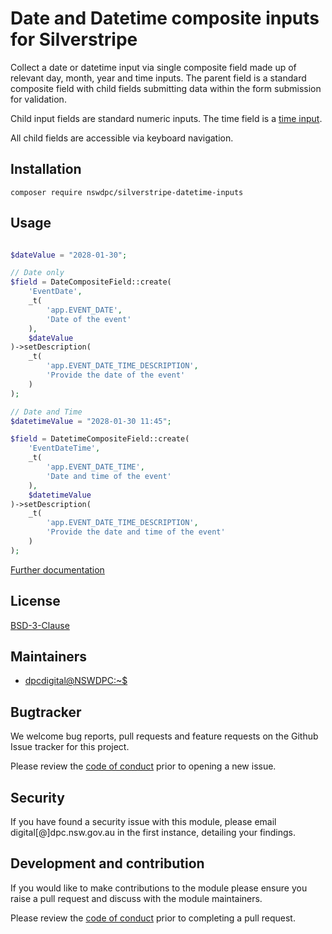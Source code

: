 # Date and Datetime composite inputs for Silverstripe

Collect a date or datetime input via single composite field made up of relevant day, month, year and time inputs. The parent field is a standard composite field with child fields submitting data within the form submission for validation.

Child input fields are standard numeric inputs. The time field is a [time input](https://developer.mozilla.org/en-US/docs/Web/HTML/Element/input/time).

All child fields are accessible via keyboard navigation.

## Installation

```shell
composer require nswdpc/silverstripe-datetime-inputs
```

## Usage

```php

$dateValue = "2028-01-30";

// Date only
$field = DateCompositeField::create(
    'EventDate',
    _t(
        'app.EVENT_DATE',
        'Date of the event'
    ),
    $dateValue
)->setDescription(
    _t(
        'app.EVENT_DATE_TIME_DESCRIPTION',
        'Provide the date of the event'
    )
);

// Date and Time
$datetimeValue = "2028-01-30 11:45";

$field = DatetimeCompositeField::create(
    'EventDateTime',
    _t(
        'app.EVENT_DATE_TIME',
        'Date and time of the event'
    ),
    $datetimeValue
)->setDescription(
    _t(
        'app.EVENT_DATE_TIME_DESCRIPTION',
        'Provide the date and time of the event'
    )
);
```

[Further documentation](./docs/en/001_index.md)

## License

[BSD-3-Clause](./LICENSE.md)

## Maintainers

+ [dpcdigital@NSWDPC:~$](https://dpc.nsw.gov.au)

## Bugtracker

We welcome bug reports, pull requests and feature requests on the Github Issue tracker for this project.

Please review the [code of conduct](./code-of-conduct.md) prior to opening a new issue.

## Security

If you have found a security issue with this module, please email digital[@]dpc.nsw.gov.au in the first instance, detailing your findings.

## Development and contribution

If you would like to make contributions to the module please ensure you raise a pull request and discuss with the module maintainers.

Please review the [code of conduct](./code-of-conduct.md) prior to completing a pull request.
